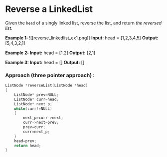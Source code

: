 # Reverse a LinkedList

Given the `head` of a singly linked list, reverse the list, and return *the reversed list*.

**Example 1:**
![[reverse_linkedlist_ex1.png]]
**Input:** head = [1,2,3,4,5]
**Output:** [5,4,3,2,1]

**Example 2:**
**Input:** head = [1,2]
**Output:** [2,1]

**Example 3:**
**Input:** head = []
**Output:** []

### Approach (three pointer approach) :

```cpp
ListNode *reverseList(ListNode *head)
{
    ListNode* prev=NULL;
    ListNode* curr=head;
    ListNode* next_p;
    while(curr!=NULL)
    {
        next_p=curr->next;
        curr->next=prev;
        prev=curr;
        curr=next_p;
    }
    head=prev;
    return head;
}
```
